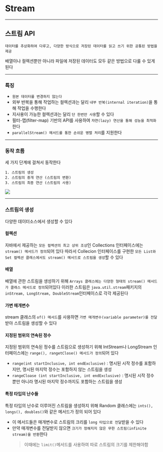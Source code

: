 # Stream
---
## 스트림 API
```
데이터를 추상화하여 다루고, 다양한 방식으로 저장된 데이터를 읽고 쓰기 위한 공통된 방법을 제공
```
배열이나 컬렉션뿐만 아니라 파일에 저장된 데이터도 모두 같은 방법으로 다룰 수 있게 된다

---
### 특징
- `원본 데이터를 변경하지 않는다`
- 외부 반복을 통해 작업하는 컬렉션과는 달리 `내부 반복(internal iteration)`을 통해 작업을 수행한다
- 지사용이 가능한 컬렉션과는 달리 `단 한번만 사용`할 수 있다
- 필터-맵(filter-map) 기반의 API를 사용하여 `자연(lazy) 연산을 통해 성능을 최적화`한다
- `parallelStream() 메서드를 통한 손쉬운 병렬 처리`를 지원한다
---
### 동작 흐름
세 가지 단계에 걸쳐서 동작한다
```
1. 스트림의 생성
2. 스트림의 중개 연산 (스트림의 변환)
3. 스트림의 최종 연산 (스트림의 사용)
```
![](https://img1.daumcdn.net/thumb/R1280x0/?scode=mtistory2&fname=https%3A%2F%2Fblog.kakaocdn.net%2Fdn%2FbKvMlO%2FbtrrjZuH7g6%2FcbwD9VAKryzLDu3VTIujuK%2Fimg.png)

---
### 스트림의 생성
다양한 데이터소스에서 생성할 수 있다

#### 컬렉션
자바에서 제공하는 `모든 컬렉션의 최고 상위 조상`인 Collections 인터페이스에는 `stream() 메서드가 정의`되어 있다
따라서 Collecion 인터페이스를 구현한 `모든 List와 Set 컬렉션 클래스에서도 stream() 메서드로 스트림을 생성`할 수 있다

#### 배열
배열에 관한 스트림을 생성하기 위해 `Arrays 클래스에는 다양한 형태의 stream() 메서드가 클래스 메서드로 정의`되어있다
이러한 스트림은 `java.util.stream`패키지의 `inStream, LongStream, DoubleStream`인터페이스로 각각 제공된다

#### 가변 매개변수
stream 클래스의 `of() 메서드`를 사용하면 `가변 매개변수(variable parameter)를 전달`받아 스트림을 생성할 수 있다

#### 지정된 범위의 연속된 정수
지정된 범위의 연속된 정수를 스트림으로 생성하기 위해 IntStream나 LongStream 인터페이스에는 `range(), rangetClose() 메서드가 정의`되어 있다

- `range(int startInclusive, int endExclusive)` : 명시된 시작 정수를 포함하지만, 명시된 마지막 정수는 포함하지 않는 스트림을 생성
- `rangeCloase (int startInclusive, int endExclusive)` : 명시된 시작 정수뿐만 아니라 명시된 마지막 정수까지도 포함하는 스트림을 생성

#### 특정 타입의 난수들
특정 타입의 난수로 이루어진 스트림을 생성하지 위해 Random 클래스에는 `ints(), longs(), doubles()`와 같은 메서드가 정의 되어 있다

- 이 메서드들은 매개변수로 스트림의 크리를 `long 타입으로 전달`받을 수 있다
- 만약 매개변수를 전달받지 않으면 `크기가 정해지지 않은 무한 스트림(infinite stream)을 반환`한다
    > 이때에는 `limit()`메서드를 사용하여 따로 스트림의 크기를 제한해야함